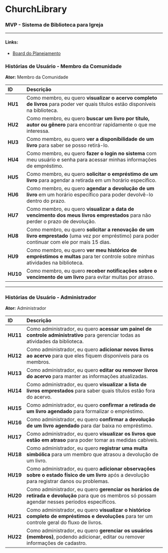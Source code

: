 # ChurchLibrary

### **MVP - Sistema de Biblioteca para Igreja**
---
#### Links:
- [Board do Planejamento](https://github.com/users/rochajario/projects/4/views/1?layout=board)

### **Histórias de Usuário - Membro da Comunidade**
**Ator:** Membro da Comunidade

| ID | Descrição |
| :--- | :--- |
| **HU1** | Como membro, eu quero **visualizar o acervo completo de livros** para poder ver quais títulos estão disponíveis na biblioteca. |
| **HU2** | Como membro, eu quero **buscar um livro por título, autor ou gênero** para encontrar rapidamente o que me interessa. |
| **HU3** | Como membro, eu quero **ver a disponibilidade de um livro** para saber se posso retirá-lo. |
| **HU4** | Como membro, eu quero **fazer o login no sistema** com meu usuário e senha para acessar minhas informações de empréstimo. |
| **HU5** | Como membro, eu quero **solicitar o empréstimo de um livro** para agendar a retirada em um horário específico. |
| **HU6** | Como membro, eu quero **agendar a devolução de um livro** em um horário específico para poder devolvê-lo dentro do prazo. |
| **HU7** | Como membro, eu quero **visualizar a data de vencimento dos meus livros emprestados** para não perder o prazo de devolução. |
| **HU8** | Como membro, eu quero **solicitar a renovação de um livro emprestado** (uma vez por empréstimo) para poder continuar com ele por mais 15 dias. |
| **HU9** | Como membro, eu quero **ver meu histórico de empréstimos e multas** para ter controle sobre minhas atividades na biblioteca. |
| **HU10** | Como membro, eu quero **receber notificações sobre o vencimento de um livro** para evitar multas por atraso. |

---
### **Histórias de Usuário - Administrador**
**Ator:** Administrador

| ID | Descrição |
| :--- | :--- |
| **HU11** | Como administrador, eu quero **acessar um painel de controle administrativo** para gerenciar todas as atividades da biblioteca. |
| **HU12** | Como administrador, eu quero **adicionar novos livros ao acervo** para que eles fiquem disponíveis para os membros. |
| **HU13** | Como administrador, eu quero **editar ou remover livros do acervo** para manter as informações atualizadas. |
| **HU14** | Como administrador, eu quero **visualizar a lista de livros emprestados** para saber quais títulos estão fora do acervo. |
| **HU15** | Como administrador, eu quero **confirmar a retirada de um livro agendado** para formalizar o empréstimo. |
| **HU16** | Como administrador, eu quero **confirmar a devolução de um livro agendado** para dar baixa no empréstimo. |
| **HU17** | Como administrador, eu quero **visualizar os livros que estão em atraso** para poder tomar as medidas cabíveis. |
| **HU18** | Como administrador, eu quero **registrar uma multa simbólica** para um membro que atrasou a devolução de um livro. |
| **HU19** | Como administrador, eu quero **adicionar observações sobre o estado físico de um livro** após a devolução para registrar danos ou problemas. |
| **HU20** | Como administrador, eu quero **gerenciar os horários de retirada e devolução** para que os membros só possam agendar nesses períodos específicos. |
| **HU21** | Como administrador, eu quero **visualizar o histórico completo de empréstimos e devoluções** para ter um controle geral do fluxo de livros. |
| **HU22** | Como administrador, eu quero **gerenciar os usuários (membros)**, podendo adicionar, editar ou remover informações de cadastro. |
